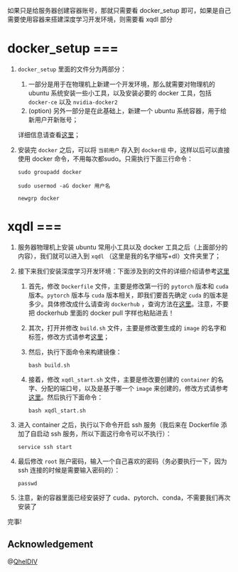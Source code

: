 如果只是给服务器创建容器账号，那就只需要看 docker_setup 即可，如果是自己需要使用容器来搭建深度学习开发环境，则需要看 xqdl 部分
# docker_setup ===
1. `docker_setup` 里面的文件分为两部分：
    1. 一部分是用于在物理机上新建一个开发环境，那么就需要对物理机的 ubuntu 系统安装一些小工具，以及安装必要的 docker 工具，包括 `docker-ce` 以及 `nvidia-docker2`  
    2. (option) 另外一部分是在此基础上，新建一个 ubuntu 系统容器，用于给新用户开新账号；  
    
    详细信息请查看[这里](https://github.com/Sebastian-Ma-67/envs/tree/main/docker_setup)；

2. 安装完 `docker` 之后，可以将 `当前用户` 存入到 `docker组` 中，这样以后可以直接使用 docker 命令，不用每次都sudo。只需执行下面三行命令：
    ```
    sudo groupadd docker
    ```
    ```
    sudo usermod -aG docker 用户名
    ```
    ```
    newgrp docker 
    ```

# xqdl ===
1. 服务器物理机上安装 ubuntu 常用小工具以及 docker 工具之后（上面部分的内容），我们就可以进入到 `xqdl` （这里是我的名字缩写+dl）文件夹里了；

2. 接下来我们安装深度学习开发环境：下面涉及到的文件的详细介绍请参考[这里](https://github.com/Sebastian-Ma-67/envs/tree/main/xqdl#readme)

    1. 首先，修改 `Dockerfile` 文件，主要是修改第一行的 `pytorch` 版本和 `cuda` 版本。`pytorch` 版本与 `cuda` 版本相关，即我们要首先确定 `cuda` 的版本是多少。具体修改成什么请查询 `dockerhub` ，查询方法在[这里](https://github.com/Sebastian-Ma-67/envs/issues/1)。注意，不要把 dockerhub 里面的 docker pull 字样也粘贴进去！

    2. 其次，打开并修改 `build.sh` 文件，主要是修改要生成的 `image` 的名字和标签，修改方式请参考[这里](https://github.com/Sebastian-Ma-67/envs/tree/main/xqdl#readme)；

    3. 然后，执行下面命令来构建镜像：
        ```
        bash build.sh
        ```

    4. 接着，修改 `xqdl_start.sh` 文件，主要是修改要创建的 `container` 的名字、分配的端口号，以及是基于哪一个 `image` 来创建的，修改方式请参考[这里](https://github.com/Sebastian-Ma-67/envs/tree/main/xqdl#readme)。然后执行下面命令：
        ```
        bash xqdl_start.sh
        ```

3. 进入 container 之后，执行以下命令开启 ssh 服务（我后来在 Dockerfile 添加了自启动 ssh 服务，所以下面这行命令可以不执行）：
    ```
    service ssh start 
    ```

4. 最后修改 `root` 账户密码，输入一个自己喜欢的密码（务必要执行一下，因为 ssh 连接的时候是需要输入密码的）：
    ```
    passwd
    ```
5. 注意，新的容器里面已经安装好了 cuda、pytorch、conda，不需要我们再次安装了

完事!
## Acknowledgement
@[QhelDIV](https://github.com/QhelDIV)
